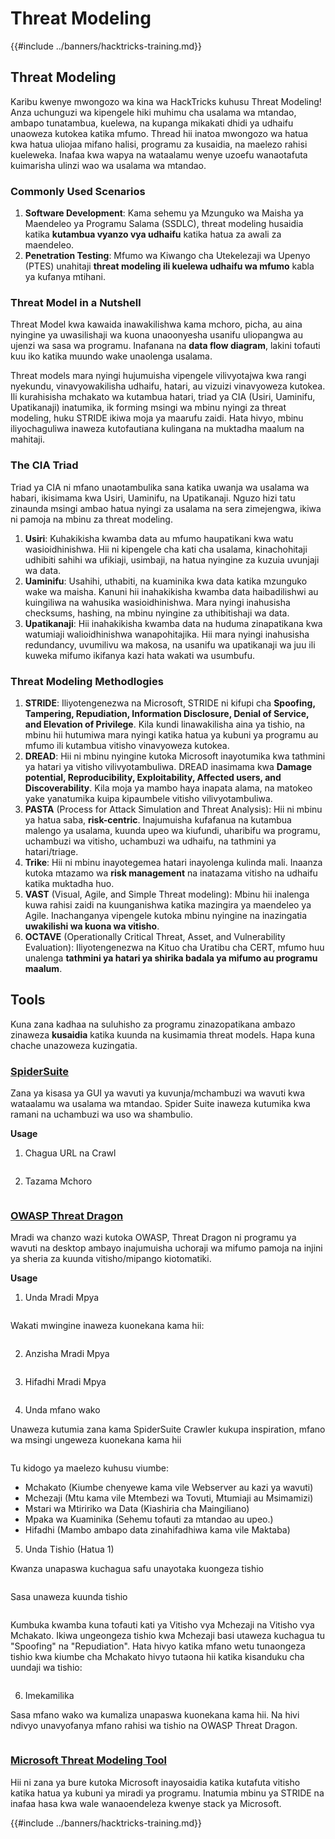 # Threat Modeling

{{#include ../banners/hacktricks-training.md}}

## Threat Modeling

Karibu kwenye mwongozo wa kina wa HackTricks kuhusu Threat Modeling! Anza uchunguzi wa kipengele hiki muhimu cha usalama wa mtandao, ambapo tunatambua, kuelewa, na kupanga mikakati dhidi ya udhaifu unaoweza kutokea katika mfumo. Thread hii inatoa mwongozo wa hatua kwa hatua uliojaa mifano halisi, programu za kusaidia, na maelezo rahisi kueleweka. Inafaa kwa wapya na wataalamu wenye uzoefu wanaotafuta kuimarisha ulinzi wao wa usalama wa mtandao.

### Commonly Used Scenarios

1. **Software Development**: Kama sehemu ya Mzunguko wa Maisha ya Maendeleo ya Programu Salama (SSDLC), threat modeling husaidia katika **kutambua vyanzo vya udhaifu** katika hatua za awali za maendeleo.
2. **Penetration Testing**: Mfumo wa Kiwango cha Utekelezaji wa Upenyo (PTES) unahitaji **threat modeling ili kuelewa udhaifu wa mfumo** kabla ya kufanya mtihani.

### Threat Model in a Nutshell

Threat Model kwa kawaida inawakilishwa kama mchoro, picha, au aina nyingine ya uwasilishaji wa kuona unaoonyesha usanifu uliopangwa au ujenzi wa sasa wa programu. Inafanana na **data flow diagram**, lakini tofauti kuu iko katika muundo wake unaolenga usalama.

Threat models mara nyingi hujumuisha vipengele vilivyotajwa kwa rangi nyekundu, vinavyowakilisha udhaifu, hatari, au vizuizi vinavyoweza kutokea. Ili kurahisisha mchakato wa kutambua hatari, triad ya CIA (Usiri, Uaminifu, Upatikanaji) inatumika, ik forming msingi wa mbinu nyingi za threat modeling, huku STRIDE ikiwa moja ya maarufu zaidi. Hata hivyo, mbinu iliyochaguliwa inaweza kutofautiana kulingana na muktadha maalum na mahitaji.

### The CIA Triad

Triad ya CIA ni mfano unaotambulika sana katika uwanja wa usalama wa habari, ikisimama kwa Usiri, Uaminifu, na Upatikanaji. Nguzo hizi tatu zinaunda msingi ambao hatua nyingi za usalama na sera zimejengwa, ikiwa ni pamoja na mbinu za threat modeling.

1. **Usiri**: Kuhakikisha kwamba data au mfumo haupatikani kwa watu wasioidhinishwa. Hii ni kipengele cha kati cha usalama, kinachohitaji udhibiti sahihi wa ufikiaji, usimbaji, na hatua nyingine za kuzuia uvunjaji wa data.
2. **Uaminifu**: Usahihi, uthabiti, na kuaminika kwa data katika mzunguko wake wa maisha. Kanuni hii inahakikisha kwamba data haibadilishwi au kuingiliwa na wahusika wasioidhinishwa. Mara nyingi inahusisha checksums, hashing, na mbinu nyingine za uthibitishaji wa data.
3. **Upatikanaji**: Hii inahakikisha kwamba data na huduma zinapatikana kwa watumiaji walioidhinishwa wanapohitajika. Hii mara nyingi inahusisha redundancy, uvumilivu wa makosa, na usanifu wa upatikanaji wa juu ili kuweka mifumo ikifanya kazi hata wakati wa usumbufu.

### Threat Modeling Methodlogies

1. **STRIDE**: Iliyotengenezwa na Microsoft, STRIDE ni kifupi cha **Spoofing, Tampering, Repudiation, Information Disclosure, Denial of Service, and Elevation of Privilege**. Kila kundi linawakilisha aina ya tishio, na mbinu hii hutumiwa mara nyingi katika hatua ya kubuni ya programu au mfumo ili kutambua vitisho vinavyoweza kutokea.
2. **DREAD**: Hii ni mbinu nyingine kutoka Microsoft inayotumika kwa tathmini ya hatari ya vitisho vilivyotambuliwa. DREAD inasimama kwa **Damage potential, Reproducibility, Exploitability, Affected users, and Discoverability**. Kila moja ya mambo haya inapata alama, na matokeo yake yanatumika kuipa kipaumbele vitisho vilivyotambuliwa.
3. **PASTA** (Process for Attack Simulation and Threat Analysis): Hii ni mbinu ya hatua saba, **risk-centric**. Inajumuisha kufafanua na kutambua malengo ya usalama, kuunda upeo wa kiufundi, uharibifu wa programu, uchambuzi wa vitisho, uchambuzi wa udhaifu, na tathmini ya hatari/triage.
4. **Trike**: Hii ni mbinu inayotegemea hatari inayolenga kulinda mali. Inaanza kutoka mtazamo wa **risk management** na inatazama vitisho na udhaifu katika muktadha huo.
5. **VAST** (Visual, Agile, and Simple Threat modeling): Mbinu hii inalenga kuwa rahisi zaidi na kuunganishwa katika mazingira ya maendeleo ya Agile. Inachanganya vipengele kutoka mbinu nyingine na inazingatia **uwakilishi wa kuona wa vitisho**.
6. **OCTAVE** (Operationally Critical Threat, Asset, and Vulnerability Evaluation): Iliyotengenezwa na Kituo cha Uratibu cha CERT, mfumo huu unalenga **tathmini ya hatari ya shirika badala ya mifumo au programu maalum**.

## Tools

Kuna zana kadhaa na suluhisho za programu zinazopatikana ambazo zinaweza **kusaidia** katika kuunda na kusimamia threat models. Hapa kuna chache unazoweza kuzingatia.

### [SpiderSuite](https://github.com/3nock/SpiderSuite)

Zana ya kisasa ya GUI ya wavuti ya kuvunja/mchambuzi wa wavuti kwa wataalamu wa usalama wa mtandao. Spider Suite inaweza kutumika kwa ramani na uchambuzi wa uso wa shambulio.

**Usage**

1. Chagua URL na Crawl

<figure><img src="../images/threatmodel_spidersuite_1.png" alt=""><figcaption></figcaption></figure>

2. Tazama Mchoro

<figure><img src="../images/threatmodel_spidersuite_2.png" alt=""><figcaption></figcaption></figure>

### [OWASP Threat Dragon](https://github.com/OWASP/threat-dragon/releases)

Mradi wa chanzo wazi kutoka OWASP, Threat Dragon ni programu ya wavuti na desktop ambayo inajumuisha uchoraji wa mifumo pamoja na injini ya sheria za kuunda vitisho/mipango kiotomatiki.

**Usage**

1. Unda Mradi Mpya

<figure><img src="../images/create_new_project_1.jpg" alt=""><figcaption></figcaption></figure>

Wakati mwingine inaweza kuonekana kama hii:

<figure><img src="../images/1_threatmodel_create_project.jpg" alt=""><figcaption></figcaption></figure>

2. Anzisha Mradi Mpya

<figure><img src="../images/launch_new_project_2.jpg" alt=""><figcaption></figcaption></figure>

3. Hifadhi Mradi Mpya

<figure><img src="../images/save_new_project.jpg" alt=""><figcaption></figcaption></figure>

4. Unda mfano wako

Unaweza kutumia zana kama SpiderSuite Crawler kukupa inspiration, mfano wa msingi ungeweza kuonekana kama hii

<figure><img src="../images/0_basic_threat_model.jpg" alt=""><figcaption></figcaption></figure>

Tu kidogo ya maelezo kuhusu viumbe:

- Mchakato (Kiumbe chenyewe kama vile Webserver au kazi ya wavuti)
- Mchezaji (Mtu kama vile Mtembezi wa Tovuti, Mtumiaji au Msimamizi)
- Mstari wa Mtiririko wa Data (Kiashiria cha Maingiliano)
- Mpaka wa Kuaminika (Sehemu tofauti za mtandao au upeo.)
- Hifadhi (Mambo ambapo data zinahifadhiwa kama vile Maktaba)

5. Unda Tishio (Hatua 1)

Kwanza unapaswa kuchagua safu unayotaka kuongeza tishio

<figure><img src="../images/3_threatmodel_chose-threat-layer.jpg" alt=""><figcaption></figcaption></figure>

Sasa unaweza kuunda tishio

<figure><img src="../images/4_threatmodel_create-threat.jpg" alt=""><figcaption></figcaption></figure>

Kumbuka kwamba kuna tofauti kati ya Vitisho vya Mchezaji na Vitisho vya Mchakato. Ikiwa ungeongeza tishio kwa Mchezaji basi utaweza kuchagua tu "Spoofing" na "Repudiation". Hata hivyo katika mfano wetu tunaongeza tishio kwa kiumbe cha Mchakato hivyo tutaona hii katika kisanduku cha uundaji wa tishio:

<figure><img src="../images/2_threatmodel_type-option.jpg" alt=""><figcaption></figcaption></figure>

6. Imekamilika

Sasa mfano wako wa kumaliza unapaswa kuonekana kama hii. Na hivi ndivyo unavyofanya mfano rahisi wa tishio na OWASP Threat Dragon.

<figure><img src="../images/threat_model_finished.jpg" alt=""><figcaption></figcaption></figure>

### [Microsoft Threat Modeling Tool](https://aka.ms/threatmodelingtool)

Hii ni zana ya bure kutoka Microsoft inayosaidia katika kutafuta vitisho katika hatua ya kubuni ya miradi ya programu. Inatumia mbinu ya STRIDE na inafaa hasa kwa wale wanaoendeleza kwenye stack ya Microsoft.


{{#include ../banners/hacktricks-training.md}}
